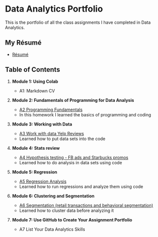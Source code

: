 # Data Analytics Portfolio
This is the portfolio of all the class assignments I have completed in Data Analytics. 

## My Résumé
- [Résumé](https://colab.research.google.com/drive/13wdHlH3TK25w06cHdfqdp6CrdFtO3obh?usp=sharing)

## Table of Contents
1. **Module 1: Using Colab**
   - A1: Markdown CV
   
2. **Module 2: Fundamentals of Programming for Data Analysis**
   - [A2 Programming Fundamentals](https://colab.research.google.com/drive/1ajMa5sEt2U9ihpg2L9IX7375rQuz6OU1?usp=sharing)
   - In this homework I learned the basics of programming and coding
3. **Module 3: Working with Data**
   - [A3 Work with data Yelp Reviews](https://colab.research.google.com/drive/1iDP0KbR84wNY-eOJyY6WCphtQLsrT_yN?usp=sharing)
   - Learned how to put data sets into the code
4. **Module 4: Stats review**
   - [A4 Hypothesis testing - FB ads and Starbucks promos](https://colab.research.google.com/drive/1MQdPRcmvO0FwCiG5d5Om_87puFffwLYn?usp=sharing)
   - Learned how to do analysis in data sets using code

5. **Module 5: Regression**
   - [A5 Regression Analysis](https://colab.research.google.com/drive/122cVEnZgd1ICr3gG3N83j2zUmIUn69dN?usp=sharing)
   - Learned how to run regressions and analyze them using code

6. **Module 6: Clustering and Segmentation**
   - [A6 Segmentation (retail transactions and behavioral segmentation)](https://colab.research.google.com/drive/1zxOKspLx7iOOHFpA4xkR285WRPN9C0S3?usp=sharing)
   - Learned how to cluster data before analyzing it
   
7. **Module 7: Use GitHub to Create Your Assignment Portfolio**
    - A7 List Your Data Analytics Skills
  
